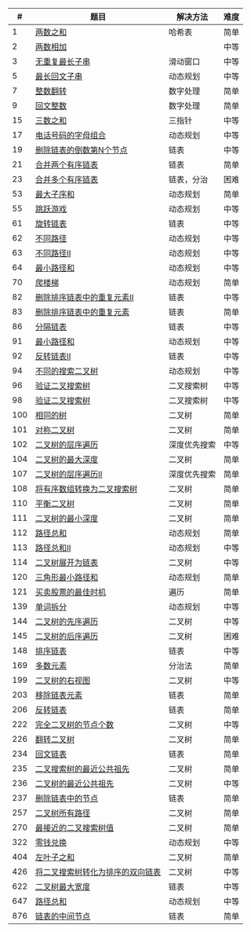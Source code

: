 | # | 题目 | 解决方法 | 难度 |
|---| ----- | -------- | ---------- |
|1|[两数之和](https://github.com/enjoycgr/leetcode/blob/master/1/1.go)|哈希表|简单
|2|[两数相加](https://github.com/enjoycgr/leetcode/blob/master/2/2.go)| |中等
|3|[无重复最长子串](https://github.com/enjoycgr/leetcode/blob/master/3/3.go)|滑动窗口|中等
|5|[最长回文子串](https://github.com/enjoycgr/leetcode/blob/master/5/5.go)|动态规划|中等
|7|[整数翻转](https://github.com/enjoycgr/leetcode/blob/master/7/7.go)|数字处理|简单
|9|[回文整数](https://github.com/enjoycgr/leetcode/blob/master/9/9.go)|数字处理|简单
|15|[三数之和](https://github.com/enjoycgr/leetcode/blob/master/15/15.go)|三指针|中等
|17|[电话号码的字母组合](https://github.com/enjoycgr/leetcode/blob/master/3/3.go)|动态规划|中等
|19|[删除链表的倒数第N个节点](https://github.com/enjoycgr/leetcode/blob/master/19/19.go)|链表|中等
|21|[合并两个有序链表](https://github.com/enjoycgr/leetcode/blob/master/21/21.go)|链表|简单
|23|[合并多个有序链表](https://github.com/enjoycgr/leetcode/blob/master/23/23.go)|链表，分治|困难
|53|[最大子序和](https://github.com/enjoycgr/leetcode/blob/master/53/53.go)|动态规划|简单
|55|[跳跃游戏](https://github.com/enjoycgr/leetcode/blob/master/55/55.go)|动态规划|中等
|61|[旋转链表](https://github.com/enjoycgr/leetcode/blob/master/61/61.go)|链表|中等
|62|[不同路径](https://github.com/enjoycgr/leetcode/blob/master/62/62.go)|动态规划|中等
|63|[不同路径II](https://github.com/enjoycgr/leetcode/blob/master/63/63.go)|动态规划|中等
|64|[最小路径和](https://github.com/enjoycgr/leetcode/blob/master/64/64.go)|动态规划|中等
|70|[爬楼梯](https://github.com/enjoycgr/leetcode/blob/master/70/70.go)|动态规划|简单
|82|[删除排序链表中的重复元素II](https://github.com/enjoycgr/leetcode/blob/master/82/82.go)|链表|中等
|83|[删除排序链表中的重复元素](https://github.com/enjoycgr/leetcode/blob/master/83/83.go)|链表|简单
|86|[分隔链表](https://github.com/enjoycgr/leetcode/blob/master/86/86.go)|链表|中等
|91|[最小路径和](https://github.com/enjoycgr/leetcode/blob/master/91/91.go)|动态规划|中等
|92|[反转链表II](https://github.com/enjoycgr/leetcode/blob/master/92/92.go)|链表|中等
|94|[不同的搜索二叉树](https://github.com/enjoycgr/leetcode/blob/master/94/94.go)|动态规划|中等
|96|[验证二叉搜索树](https://github.com/enjoycgr/leetcode/blob/master/98/98.go)|二叉搜索树|中等
|98|[验证二叉搜索树](https://github.com/enjoycgr/leetcode/blob/master/98/98.go)|二叉搜索树|中等
|100|[相同的树](https://github.com/enjoycgr/leetcode/blob/master/100/100.go)|二叉树|简单
|101|[对称二叉树](https://github.com/enjoycgr/leetcode/blob/master/101/101.go)|二叉树|简单
|102|[二叉树的层序遍历](https://github.com/enjoycgr/leetcode/blob/master/102/102.go)|深度优先搜索|中等
|104|[二叉树的最大深度](https://github.com/enjoycgr/leetcode/blob/master/104/104.go)|二叉树|简单
|107|[二叉树的层序遍历II](https://github.com/enjoycgr/leetcode/blob/master/107/107.go)|深度优先搜索|简单
|108|[将有序数组转换为二叉搜索树](https://github.com/enjoycgr/leetcode/blob/master/108/108.go)|二叉树|简单
|110|[平衡二叉树](https://github.com/enjoycgr/leetcode/blob/master/110/110.go)|二叉树|简单
|111|[二叉树的最小深度](https://github.com/enjoycgr/leetcode/blob/master/111/111.go)|二叉树|简单
|112|[路径总和](https://github.com/enjoycgr/leetcode/blob/master/112/112.go)|动态规划|简单
|113|[路径总和II](https://github.com/enjoycgr/leetcode/blob/master/113/113.go)|动态规划|中等
|114|[二叉树展开为链表](https://github.com/enjoycgr/leetcode/blob/master/114/114.go)|二叉树|中等
|120|[三角形最小路径和](https://github.com/enjoycgr/leetcode/blob/master/120/120.go)|动态规划|简单
|121|[买卖股票的最佳时机](https://github.com/enjoycgr/leetcode/blob/master/121/121.go)|遍历|简单
|139|[单词拆分](https://github.com/enjoycgr/leetcode/blob/master/139/139.go)|动态规划|中等
|144|[二叉树的先序遍历](https://github.com/enjoycgr/leetcode/blob/master/144/144.go)|二叉树|中等
|145|[二叉树的后序遍历](https://github.com/enjoycgr/leetcode/blob/master/145/145.go)|二叉树|困难
|148|[排序链表](https://github.com/enjoycgr/leetcode/blob/master/148/148.go)|链表|中等
|169|[多数元素](https://github.com/enjoycgr/leetcode/blob/master/169/169.go)|分治法|简单
|199|[二叉树的右视图](https://github.com/enjoycgr/leetcode/blob/master/199/199.go)|二叉树|中等
|203|[移除链表元素](https://github.com/enjoycgr/leetcode/blob/master/203/203.go)|链表|简单
|206|[反转链表](https://github.com/enjoycgr/leetcode/blob/master/206/206.go)|链表|简单
|222|[完全二叉树的节点个数](https://github.com/enjoycgr/leetcode/blob/master/222/222.go)|二叉树|中等
|226|[翻转二叉树](https://github.com/enjoycgr/leetcode/blob/master/226/226.go)|二叉树|简单
|234|[回文链表](https://github.com/enjoycgr/leetcode/blob/master/234/234.go)|链表|简单
|235|[二叉搜索树的最近公共祖先](https://github.com/enjoycgr/leetcode/blob/master/235/235.go)|二叉树|简单
|236|[二叉树的最近公共祖先](https://github.com/enjoycgr/leetcode/blob/master/236/236.go)|二叉树|中等
|237|[删除链表中的节点](https://github.com/enjoycgr/leetcode/blob/master/237/237.go)|链表|简单
|257|[二叉树所有路径](https://github.com/enjoycgr/leetcode/blob/master/257/257.go)|二叉树|简单
|270|[最接近的二叉搜索树值](https://github.com/enjoycgr/leetcode/blob/master/270/270.go)|二叉树|简单
|322|[零钱兑换](https://github.com/enjoycgr/leetcode/blob/master/322/322.go)|动态规划|中等
|404|[左叶子之和](https://github.com/enjoycgr/leetcode/blob/master/404/404.go)|二叉树|简单
|426|[将二叉搜索树转化为排序的双向链表](https://github.com/enjoycgr/leetcode/blob/master/426/426.go)|二叉树|中等
|622|[二叉树最大宽度](https://github.com/enjoycgr/leetcode/blob/master/622/622.go)|链表|中等
|647|[路径总和](https://github.com/enjoycgr/leetcode/blob/master/647/647.go)|动态规划|中等
|876|[链表的中间节点](https://github.com/enjoycgr/leetcode/blob/master/876/876.go)|链表|简单



